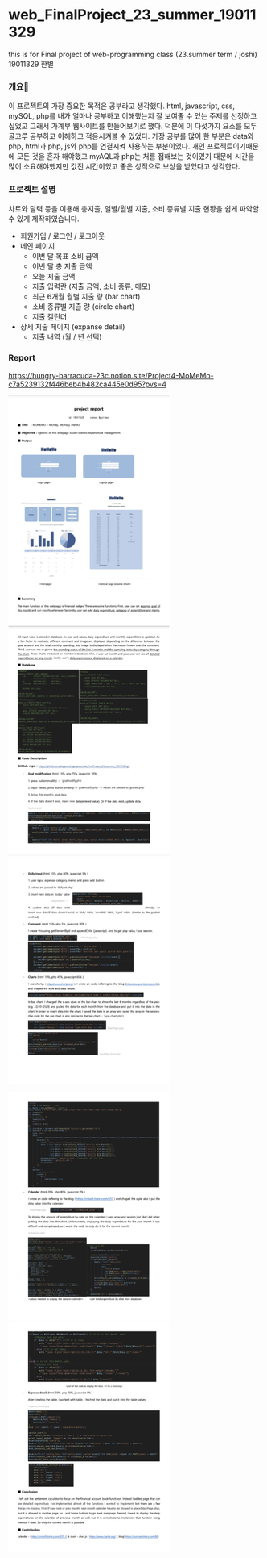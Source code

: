 # web_FinalProject_23_summer_19011329
this is for Final project of web-programming class (23.summer term / joshi) 19011329 한별

### 개요📝
이 프로젝트의 가장 중요한 목적은 공부라고 생각했다.
html, javascript, css, mySQL, php를 내가 얼마나 공부하고 이해했는지 잘 보여줄 수 있는 주제를 선정하고 싶었고 그래서 가계부 웹사이트를 만들어보기로 했다.
덕분에 이 다섯가지 요소를 모두 골고루 공부하고 이해하고 적용시켜볼 수 있었다. 
가장 공부를 많이 한 부분은 data와 php, html과 php, js와 php를 연결시켜 사용하는 부분이었다.
개인 프로젝트이기때문에 모든 것을 혼자 해야했고 myAQL과 php는 처름 접해보는 것이였기 때문에 시간을 많이 소요해야했지만 값진 시간이었고 좋은 성적으로 보상을 받았다고 생각한다.

### 프로젝트 설명
차트와 달력 등을 이용해 총지출, 일별/월별 지출, 소비 종류별 지출 현황을 쉽게 파악할 수 있게 제작하였습니다.
- 회원가입 / 로그인 / 로그아웃
- 메인 페이지
  - 이번 달 목표 소비 금액
  - 이번 달 총 지출 금액
  - 오늘 지출 금액
  - 지출 입력란 (지출 금액, 소비 종류, 메모)
  - 최근 6개월 월별 지출 량 (bar chart)
  - 소비 종류별 지출 량 (circle chart)
  - 지출 캘린더
- 상세 지출 페이지 (expanse detail)
  - 지출 내역 (월 / 년 선택)

### Report
https://hungry-barracuda-23c.notion.site/Project4-MoMeMo-c7a5239132f446beb4b482ca445e0d95?pvs=4
<p>
  <img width="320" height="auto" src="./contents/1.png"/>
  <img width="320" height="auto" src="./contents/2.png"/>
  <img width="320" height="auto" src="./contents/3.png"/>
</p>
<p>
  <img width="320" height="auto" src="./contents/4.png"/>
  <img width="320" height="auto" src="./contents/5.png"/>
</p>
